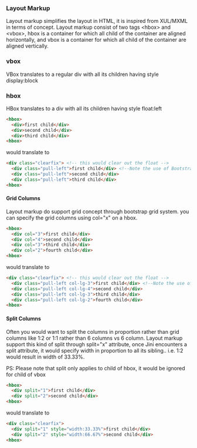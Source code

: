 ### Layout Markup

Layout markup simplifies the layout in HTML, it is inspired from XUL/MXML in terms of concept. Layout markup consist of two
tags &lt;hbox&gt; and &lt;vbox&gt;, hbox is a container for which all child of the container are aligned horizontally, and vbox is a container
for which all child of the container are aligned vertically. 


### vbox

VBox translates to a regular div with all its children having style display:block

### hbox

HBox translates to a div with all its children having style float:left

```html
<hbox>
  <div>first child</div>
  <div>second child</div>
  <div>third child</div>
<hbox>
```

would translate to 

```html
<div class="clearfix"> <!-- this would clear out the float -->
  <div class="pull-left">first child</div> <!--Note the use of Bootstrap style -->
  <div class="pull-left">second child</div>
  <div class="pull-left">third child</div>
<hbox>
```

#### Grid Columns

Layout markup do support grid concept through bootstrap grid system. you can specify the grid columns using col="x" on a hbox.

```html
<hbox>
  <div col="3">first child</div>
  <div col="4">second child</div>
  <div col="3">third child</div>
  <div col="2">fourth child</div>
<hbox>
```

would translate to 

```html
<div class="clearfix"> <!-- this would clear out the float -->
  <div class="pull-left col-lg-3">first child</div> <!--Note the use of Bootstrap style -->
  <div class="pull-left col-lg-4">second child</div>
  <div class="pull-left col-lg-3">third child</div>
  <div class="pull-left col-lg-2">fourth child</div>
<hbox>
```


#### Split Columns

Often you would want to split the columns in proportion rather than grid columns like 1:2 or 1:1 rather than 6 columns vs 6 column. Layout markup support this kind of split through split="x" attribute, once Jini encounters a split attribute, it would specify width in proportion to all its sibling.. i.e. 1:2 would result in width of 33.33%.

PS: Please note that split only applies to child of hbox, it would be ignored for child of vbox

```html
<hbox>
  <div split="1">first child</div>
  <div split="2">second child</div>
<hbox>
```

would translate to 

```html
<div class="clearfix"> 
  <div split="1" style="width:33.33%">first child</div>
  <div split="2" style="width:66.67%">second child</div>
<hbox>
```
